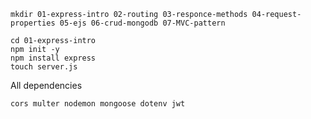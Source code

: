 ```
mkdir 01-express-intro 02-routing 03-responce-methods 04-request-properties 05-ejs 06-crud-mongodb 07-MVC-pattern
```
```
cd 01-express-intro
npm init -y
npm install express
touch server.js
```
All dependencies
```
cors multer nodemon mongoose dotenv jwt 
```